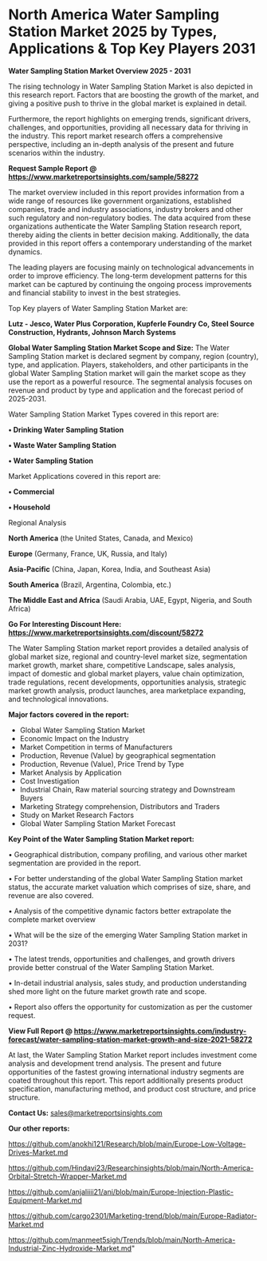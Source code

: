 # North America Water Sampling Station Market 2025 by Types, Applications & Top Key Players 2031

<Strong> Water Sampling Station Market Overview 2025 - 2031</strong>

The rising technology in Water Sampling Station Market is also depicted in this research report. Factors that are boosting the growth of the market, and giving a positive push to thrive in the global market is explained in detail.

Furthermore, the report highlights on emerging trends, significant drivers, challenges, and opportunities, providing all necessary data for thriving in the industry. This report market research offers a comprehensive perspective, including an in-depth analysis of the present and future scenarios within the industry.

<strong>Request Sample Report @ <a href=https://www.marketreportsinsights.com/sample/58272>https://www.marketreportsinsights.com/sample/58272</a></strong>

The market overview included in this report provides information from a wide range of resources like government organizations, established companies, trade and industry associations, industry brokers and other such regulatory and non-regulatory bodies. The data acquired from these organizations authenticate the Water Sampling Station research report, thereby aiding the clients in better decision making. Additionally, the data provided in this report offers a contemporary understanding of the market dynamics.

The leading players are focusing mainly on technological advancements in order to improve efficiency. The long-term development patterns for this market can be captured by continuing the ongoing process improvements and financial stability to invest in the best strategies.

Top Key players of Water Sampling Station Market are:

<strong>Lutz - Jesco, Water Plus Corporation, Kupferle Foundry Co, Steel Source Construction, Hydrants, Johnson March Systems</strong>

<strong><b>Global Water Sampling Station Market Scope and Size:</b></strong>
The Water Sampling Station market is declared segment by company, region (country), type, and application. Players, stakeholders, and other participants in the global Water Sampling Station market will gain the market scope as they use the report as a powerful resource. The segmental analysis focuses on revenue and product by type and application and the forecast period of 2025-2031.

Water Sampling Station Market Types covered in this report are:

<strong>• Drinking Water Sampling Station

• Waste Water Sampling Station

• Water Sampling Station</strong>

Market Applications covered in this report are:

<strong>• Commercial

• Household</strong> 

Regional Analysis

<strong>North America</strong> (the United States, Canada, and Mexico)

<strong>Europe</strong> (Germany, France, UK, Russia, and Italy)

<strong>Asia-Pacific</strong> (China, Japan, Korea, India, and Southeast Asia)

<strong>South America</strong> (Brazil, Argentina, Colombia, etc.)

<strong>The Middle East and Africa</strong> (Saudi Arabia, UAE, Egypt, Nigeria, and South Africa)

<strong>Go For Interesting Discount Here: <a href=https://www.marketreportsinsights.com/discount/58272>https://www.marketreportsinsights.com/discount/58272</a></strong>

The Water Sampling Station market report provides a detailed analysis of global market size, regional and country-level market size, segmentation market growth, market share, competitive Landscape, sales analysis, impact of domestic and global market players, value chain optimization, trade regulations, recent developments, opportunities analysis, strategic market growth analysis, product launches, area marketplace expanding, and technological innovations.

<strong><b>Major factors covered in the report:</b></strong>
<ul>
  <li>Global Water Sampling Station Market </li>
  <li>Economic Impact on the Industry</li>
  <li>Market Competition in terms of Manufacturers</li>
  <li>Production, Revenue (Value) by geographical segmentation</li>
  <li>Production, Revenue (Value), Price Trend by Type</li>
  <li>Market Analysis by Application</li>
  <li>Cost Investigation</li>
  <li>Industrial Chain, Raw material sourcing strategy and Downstream Buyers</li>
  <li>Marketing Strategy comprehension, Distributors and Traders</li>
  <li>Study on Market Research Factors</li>
  <li>Global Water Sampling Station Market Forecast</li>
</ul>

<strong><b>Key Point of the Water Sampling Station Market report:</b></strong>

• Geographical distribution, company profiling, and various other market segmentation are provided in the report.

• For better understanding of the global Water Sampling Station market status, the accurate market valuation which comprises of size, share, and revenue are also covered.

• Analysis of the competitive dynamic factors better extrapolate the complete market overview

• What will be the size of the emerging Water Sampling Station market in 2031?

• The latest trends, opportunities and challenges, and growth drivers provide better construal of the Water Sampling Station Market.

• In-detail industrial analysis, sales study, and production understanding shed more light on the future market growth rate and scope.

• Report also offers the opportunity for customization as per the customer request.

<strong><b>View Full Report @ <a href=https://www.marketreportsinsights.com/industry-forecast/water-sampling-station-market-growth-and-size-2021-58272>https://www.marketreportsinsights.com/industry-forecast/water-sampling-station-market-growth-and-size-2021-58272</a></b></strong>


At last, the Water Sampling Station Market report includes investment come analysis and development trend analysis. The present and future opportunities of the fastest growing international industry segments are coated throughout this report. This report additionally presents product specification, manufacturing method, and product cost structure, and price structure.

<strong>Contact Us:</strong>
sales@marketreportsinsights.com

<strong>Our other reports:</strong>

<a href=https://github.com/anokhi121/Research/blob/main/Europe-Low-Voltage-Drives-Market.md>https://github.com/anokhi121/Research/blob/main/Europe-Low-Voltage-Drives-Market.md</a>

<a href=https://github.com/Hindavi23/Researchinsights/blob/main/North-America-Orbital-Stretch-Wrapper-Market.md>https://github.com/Hindavi23/Researchinsights/blob/main/North-America-Orbital-Stretch-Wrapper-Market.md</a>

<a href=https://github.com/anjaliiii21/ani/blob/main/Europe-Injection-Plastic-Equipment-Market.md>https://github.com/anjaliiii21/ani/blob/main/Europe-Injection-Plastic-Equipment-Market.md</a>

<a href=https://github.com/cargo2301/Marketing-trend/blob/main/Europe-Radiator-Market.md>https://github.com/cargo2301/Marketing-trend/blob/main/Europe-Radiator-Market.md</a>

<a href=https://github.com/manmeet5sigh/Trends/blob/main/North-America-Industrial-Zinc-Hydroxide-Market.md>https://github.com/manmeet5sigh/Trends/blob/main/North-America-Industrial-Zinc-Hydroxide-Market.md</a>"
